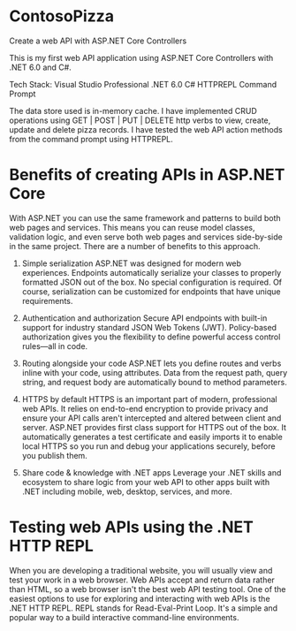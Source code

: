 # ContosoPizza
Create a web API with ASP.NET Core Controllers

This is my first web API application using ASP.NET Core Controllers with .NET 6.0 and C#.

Tech Stack: 
  Visual Studio Professional
  .NET 6.0
  C#
  HTTPREPL
  Command Prompt
  
The data store used is in-memory cache.
I have implemented CRUD operations using GET | POST | PUT | DELETE http verbs to view, create, update and delete pizza records.
I have tested the web API action methods from the command prompt using HTTPREPL.

# Benefits of creating APIs in ASP.NET Core

With ASP.NET you can use the same framework and patterns to build both web pages and services.
This means you can reuse model classes, validation logic, and even serve both web pages and services side-by-side in the same project.
There are a number of benefits to this approach.

1. Simple serialization
ASP.NET was designed for modern web experiences.
Endpoints automatically serialize your classes to properly formatted JSON out of the box.
No special configuration is required. Of course, serialization can be customized for endpoints that have unique requirements.

2. Authentication and authorization
Secure API endpoints with built-in support for industry standard JSON Web Tokens (JWT).
Policy-based authorization gives you the flexibility to define powerful access control rules—all in code.

3. Routing alongside your code
ASP.NET lets you define routes and verbs inline with your code, using attributes.
Data from the request path, query string, and request body are automatically bound to method parameters.

4. HTTPS by default
HTTPS is an important part of modern, professional web APIs.
It relies on end-to-end encryption to provide privacy and ensure your API calls aren't intercepted and altered between client and server.
ASP.NET provides first class support for HTTPS out of the box.
It automatically generates a test certificate and easily imports it to enable local HTTPS so you run and debug your applications securely, before you publish them.

5. Share code & knowledge with .NET apps
Leverage your .NET skills and ecosystem to share logic from your web API to other apps built with .NET including mobile, web, desktop, services, and more.

# Testing web APIs using the .NET HTTP REPL
When you are developing a traditional website, you will usually view and test your work in a web browser.
Web APIs accept and return data rather than HTML, so a web browser isn't the best web API testing tool.
One of the easiest options to use for exploring and interacting with web APIs is the .NET HTTP REPL.
REPL stands for Read-Eval-Print Loop.
It's a simple and popular way to a build interactive command-line environments.
